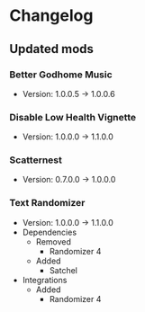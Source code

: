 # Changelog


## Updated mods

### Better Godhome Music

- Version: 1.0.0.5 -> 1.0.0.6

### Disable Low Health Vignette

- Version: 1.0.0.0 -> 1.1.0.0

### Scatternest

- Version: 0.7.0.0 -> 1.0.0.0

### Text Randomizer

- Version: 1.0.0.0 -> 1.1.0.0
- Dependencies
  + Removed
    - Randomizer 4
  + Added
    - Satchel
- Integrations
  + Added
    - Randomizer 4

